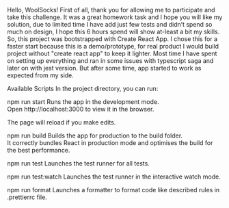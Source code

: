 Hello, WoolSocks!
First of all, thank you for allowing me to participate and take this challenge. It was a great homework task and I hope you will like my solution, due to limited time I have add just few tests and didn’t spend so much on design, I hope this 6 hours spend will show at-least a bit my skills. So, this project was bootstrapped with Create React App. I chose this for a faster start because this is a demo/prototype, for real product I would build project without "create react app" to keep it lighter.
Most time I have spent on setting up everything and ran in some issues with typescript saga and later on with jest version. But after some time, app started to work as expected from my side. 


Available Scripts
In the project directory, you can run:

npm run start
Runs the app in the development mode.<br /> Open http://localhost:3000 to view it in the browser.

The page will reload if you make edits.

npm run build
Builds the app for production to the build folder.<br /> It correctly bundles React in production mode and optimises the build for the best performance.

npm run test
Launches the test runner for all tests.

npm run test:watch
Launches the test runner in the interactive watch mode.

npm run format
Launches a formatter to format code like described rules in .prettierrc file.